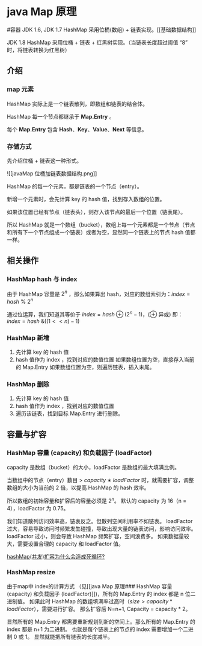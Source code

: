 # java Map 原理
#容器 
JDK 1.6, JDK 1.7 HashMap 采用位桶(数组) + 链表实现。[[基础数据结构]]

JDK 1.8 HashMap 采用位桶 + 链表 + 红黑树实现。（当链表长度超过阈值 “8” 时，将链表转换为红黑树）

## 介绍
### map 元素

HashMap 实际上是一个链表散列，即数组和链表的结合体。

HashMap 每一个节点都继承于 **Map.Entry** 。

每个 **Map.Entry** 包含 **Hash**、**Key**、**Value**、**Next** 等信息。

### 存储方式

先介绍位桶 + 链表这一种形式。

![[javaMap 位桶加链表数据结构.png]]

HashMap 的每一个元素，都是链表的一个节点（entry）。

新增一个元素时，会先计算 key 的 hash 值，找到存入数组的位置。

如果该位置已经有节点（链表头），则存入该节点的最后一个位置（链表尾）。

所以 HashMap 就是一个数组（bucket），数组上每一个元素都是一个节点（节点和所有下一个节点组成一个链表）或者为空，显然同一个链表上的节点 hash 值都一样。

## 相关操作
### HashMap hash 与 index

由于 HashMap 容量是 $2^n$ ，那么如果算出 hash，对应的数组索引为：$index = hash$  %  $2^n$
 

通过位运算，我们知道其等价于 $index = hash ⊕ (2^n -1)$，(⊕ 异或)
即： $index = hash\ \& ((1<<n) - 1)$

### HashMap 新增
1. 先计算 key 的 hash 值
2. hash 值作为 index ，找到对应的数值位置
	如果数组位置为空，直接存入当前的 Map.Entry
	如果数组位置为空，则遍历链表，插入末尾。
### HashMap 删除
1. 先计算 key 的 hash 值
2. hash 值作为 index ，找到对应的数值位置
3. 遍历该链表，找到目标 Map.Entry 进行删除。


## 容量与扩容

### HashMap 容量 (capacity) 和负载因子 (loadFactor)
capacity 是数组（bucket）的大小，loadFactor 是数组的最大填满比例。

当数组中的节点（entry）数目 >  $capacity∗loadFactor$ 时，就需要扩容，调整数组的大小为当前的 2 倍，以提高 HashMap 的 hash 效率。

所以数组的初始容量和扩容后的容量必须是 $2^n$。
默认的 capacity 为 16（n = 4），loadFactor 为 0.75。

我们知道散列访问效率高，链表反之。但散列空间利用率不如链表。
loadFactor 过大，容易导致访问时频繁发生碰撞，导致出现大量的链表访问，影响访问效率。
loadFactor 过小，则会导致 HashMap 频繁扩容，空间浪费多。
如果数据量较大，需要设置合理的 capacity 和 loadFactor 值。

[hashMap(并发)扩容为什么会造成死循环?](https://blog.csdn.net/weixin_39605578/article/details/110666609)

### HashMap resize

由于map中 index的计算方式 （见[[java Map 原理### HashMap 容量 (capacity) 和负载因子 (loadFactor)]])，所有的 Map.Entry 的 index 都是 n 位二进制值。
如果此时 HashMap 的数组填满率过高时（$size > capacity*loadFactor$），需要进行扩容。
那么扩容后 N=n+1, Capacity = capacity * 2。

显然所有的 Map.Entry 都需要重新规划到新的空间上。那么所有的 Map.Entry 的 index 都是 n+1 为二进制。
也就是每个链表上的节点的 index 需要增加一个二进制 0 或 1。
显然就能把所有链表的长度减半。